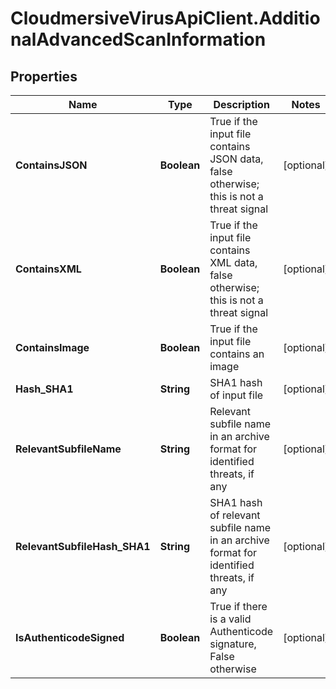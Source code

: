 # CloudmersiveVirusApiClient.AdditionalAdvancedScanInformation

## Properties
Name | Type | Description | Notes
------------ | ------------- | ------------- | -------------
**ContainsJSON** | **Boolean** | True if the input file contains JSON data, false otherwise; this is not a threat signal | [optional] 
**ContainsXML** | **Boolean** | True if the input file contains XML data, false otherwise; this is not a threat signal | [optional] 
**ContainsImage** | **Boolean** | True if the input file contains an image | [optional] 
**Hash_SHA1** | **String** | SHA1 hash of input file | [optional] 
**RelevantSubfileName** | **String** | Relevant subfile name in an archive format for identified threats, if any | [optional] 
**RelevantSubfileHash_SHA1** | **String** | SHA1 hash of relevant subfile name in an archive format for identified threats, if any | [optional] 
**IsAuthenticodeSigned** | **Boolean** | True if there is a valid Authenticode signature, False otherwise | [optional] 


